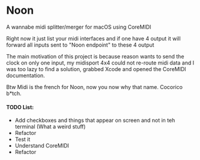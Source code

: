 # Noon
A wannabe midi splitter/merger for macOS using CoreMIDI

Right now it just list your midi interfaces and if one have 4 output it will forward all inputs sent to "Noon endpoint" to these 4 output

The main motivation of this project is because reason wants to send the clock on only one input, my midisport 4x4 could not re-route midi data and I was too lazy to find a solution, grabbed Xcode and opened the CoreMIDI documentation.

Btw Midi is the french for Noon, now you now why that name. Cocorico b*tch.

#### TODO List:

  - Add checkboxes and things that appear on screen and not in teh terminal (What a weird stuff)
  - Refactor
  - Test it
  - Understand CoreMIDI
  - Refactor
